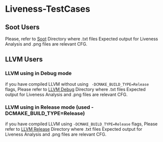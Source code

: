 # Liveness-TestCases

## Soot Users
Please, refer to [Soot](https://github.com/ufarooq/Liveness-TestCases/tree/master/Soot) Directory where .txt files Expected output for Liveness Analysis and .png files are relevant CFG. 
## LLVM Users
### LLVM using in Debug mode
if you have compiled LLVM without using ``` -DCMAKE_BUILD_TYPE=Release``` flags, Please refer to [LLVM Debug](https://github.com/ufarooq/Liveness-TestCases/tree/master/LLVM/debug) Directory where .txt files Expected output for Liveness Analysis and .png files are relevant CFG. 

### LLVM using in Release mode (used -DCMAKE_BUILD_TYPE=Release)
if you have compiled LLVM using ```-DCMAKE_BUILD_TYPE=Release``` flags, Please refer to [LLVM Release](https://github.com/ufarooq/Liveness-TestCases/tree/master/LLVM/release) Directory where .txt files Expected output for Liveness Analysis and .png files are relevant CFG. 
